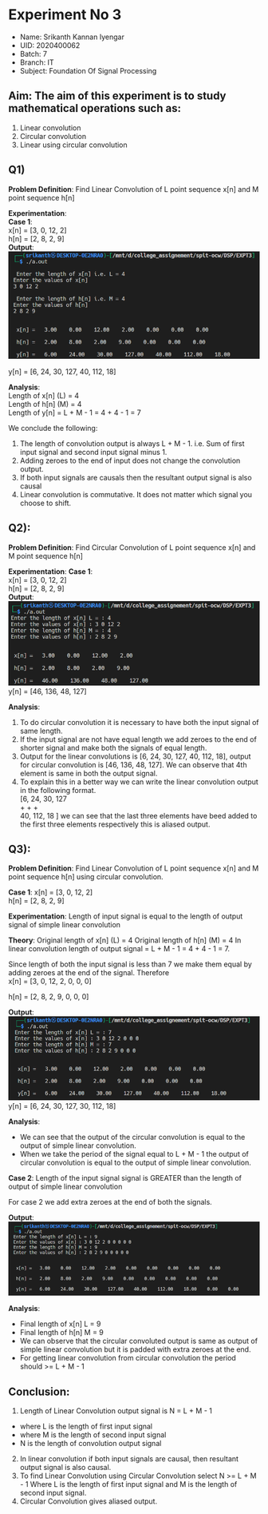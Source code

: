 # Experiment No 3
- Name: Srikanth Kannan Iyengar
- UID: 2020400062
- Batch: 7
- Branch: IT
- Subject: Foundation Of Signal Processing

## Aim: The aim of this experiment is to study mathematical operations such as:
1. Linear convolution
2. Circular convolution
3. Linear using circular convolution

## Q1)
__Problem Definition__: Find Linear Convolution of L point sequence x[n] and M point sequence h[n]

__Experimentation__:\
__Case 1__:\
x[n] = [3, 0, 12, 2]\
h[n] = [2, 8, 2, 9]\
__Output__:\
![](./1.png)

y[n] = [6, 24, 30, 127, 40, 112, 18]

__Analysis__:\
Length of x[n] (L) = 4\
Length of h[n] (M) = 4\
Length of y[n] = L + M - 1 = 4 + 4 - 1 = 7

We conclude the following:
1. The length of convolution output is always L + M - 1. i.e. Sum of first input signal and second input signal minus 1.
2. Adding zeroes to the end of input does not change the convolution output.
3. If both input signals are causals then the resultant output signal is also causal
4. Linear convolution is commutative. It does not matter which signal you choose to shift.

## Q2):
__Problem Definition__: Find Circular Convolution of L point sequence x[n] and M point sequence h[n]

__Experimentation__:
__Case 1__:\
x[n] = [3, 0, 12, 2]\
h[n] = [2, 8, 2, 9]\
__Output__:
![](./2.png)
y[n] = [46, 136, 48, 127]

__Analysis__:
1. To do circular convolution it is necessary to have both the input signal of same length.
2. If the input signal are not have equal length we add zeroes to the end of shorter signal and make both the signals of equal length.
3. Output for the linear convolutions is [6, 24, 30, 127, 40, 112, 18], output for circular convolution is [46, 136, 48, 127]. We can observe that 4th element is same in both the output signal.
4. To explain this in a better way we can write the linear convolution output in the following format.\
[6,  24,  30, 127\
 \+ \+    +\
 40, 112, 18 ]
 we can see that the last three elements have beed added to the first three elements respectively this is aliased output.

## Q3):
__Problem Definition__: Find Linear Convolution of L point sequence x[n] and M point sequence h[n] using circular convolution.

__Case 1__:
x[n] = [3, 0, 12, 2]\
h[n] = [2, 8, 2, 9]

__Experimentation__:
Length of input signal is equal to the length of output signal of simple linear convolution

__Theory__:
Original length of x[n] (L) = 4
Original length of h[n] (M) = 4
In linear convolution length of output signal = L + M - 1 = 4 + 4 - 1 = 7.

Since length of both the input signal is less than 7 we make them equal by adding zeroes at the end of the signal.
Therefore\
x[n] = [3, 0, 12, 2, 0, 0, 0]

h[n] = [2, 8, 2, 9, 0, 0, 0]

__Output__:
![](./3.png)
y[n] = [6, 24, 30, 127, 30, 112, 18]

__Analysis__:
- We can see that the output of the circular convolution is equal to the output of simple linear convolution.
- When we take the period of the signal equal to L + M - 1 the output of circular convolution is equal to the output of simple linear convolution.

__Case 2__:
Length of the input signal signal is GREATER than the length of output of simple linear convolution

For case 2 we add extra zeroes at the end of both the signals.

__Output__:
![](4.png)

__Analysis__:
- Final length of x[n] L = 9
- Final length of h[n] M = 9
- We can observe that the circular convoluted output is same as output of simple linear convolution but it is padded with extra zeroes at the end.
- For getting linear convolution from circular convolution the period should >= L + M - 1

## Conclusion:
1. Length of Linear Convolution output signal is N = L + M - 1
- where L is the length of first input signal
- where M is the length of second input signal
- N is the length of convolution output signal
2. In linear convolution if both input signals are causal, then resultant output signal is also causal.
3. To find Linear Convolution using Circular Convolution select N >= L + M - 1 Where L is the length of first input signal and M is the length of second input signal.
5. Circular Convolution gives aliased output.

